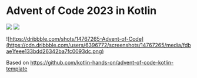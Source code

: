 # Advent of Code 2023 in Kotlin

![](https://img.shields.io/badge/day%20📅-22-blue) ![](https://img.shields.io/badge/stars%20⭐-30-yellow)

![https://dribbble.com/shots/14767265-Advent-of-Code](https://cdn.dribbble.com/users/6396772/screenshots/14767265/media/fdbae1feee133bdd26342ba7fc0093dc.png)

Based on https://github.com/kotlin-hands-on/advent-of-code-kotlin-template
